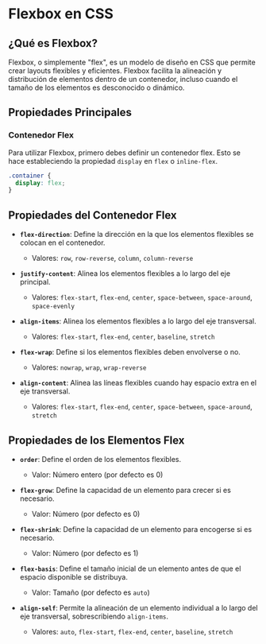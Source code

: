 # Flexbox en CSS

## ¿Qué es Flexbox?

Flexbox, o simplemente "flex", es un modelo de diseño en CSS que permite crear layouts flexibles y eficientes. Flexbox facilita la alineación y distribución de elementos dentro de un contenedor, incluso cuando el tamaño de los elementos es desconocido o dinámico.

## Propiedades Principales

### Contenedor Flex

Para utilizar Flexbox, primero debes definir un contenedor flex. Esto se hace estableciendo la propiedad `display` en `flex` o `inline-flex`.

```css
.container {
  display: flex;
}
```

## Propiedades del Contenedor Flex

- **`flex-direction`**: Define la dirección en la que los elementos flexibles se colocan en el contenedor.

  - Valores: `row`, `row-reverse`, `column`, `column-reverse`

- **`justify-content`**: Alinea los elementos flexibles a lo largo del eje principal.

  - Valores: `flex-start`, `flex-end`, `center`, `space-between`, `space-around`, `space-evenly`

- **`align-items`**: Alinea los elementos flexibles a lo largo del eje transversal.

  - Valores: `flex-start`, `flex-end`, `center`, `baseline`, `stretch`

- **`flex-wrap`**: Define si los elementos flexibles deben envolverse o no.

  - Valores: `nowrap`, `wrap`, `wrap-reverse`

- **`align-content`**: Alinea las líneas flexibles cuando hay espacio extra en el eje transversal.
  - Valores: `flex-start`, `flex-end`, `center`, `space-between`, `space-around`, `stretch`

## Propiedades de los Elementos Flex

- **`order`**: Define el orden de los elementos flexibles.

  - Valor: Número entero (por defecto es 0)

- **`flex-grow`**: Define la capacidad de un elemento para crecer si es necesario.

  - Valor: Número (por defecto es 0)

- **`flex-shrink`**: Define la capacidad de un elemento para encogerse si es necesario.

  - Valor: Número (por defecto es 1)

- **`flex-basis`**: Define el tamaño inicial de un elemento antes de que el espacio disponible se distribuya.

  - Valor: Tamaño (por defecto es `auto`)

- **`align-self`**: Permite la alineación de un elemento individual a lo largo del eje transversal, sobrescribiendo `align-items`.
  - Valores: `auto`, `flex-start`, `flex-end`, `center`, `baseline`, `stretch`
